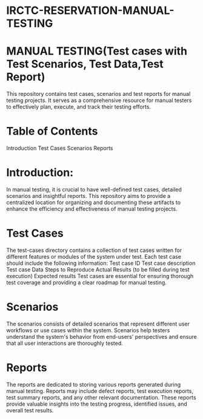 # IRCTC-RESERVATION-MANUAL-TESTING
  # MANUAL TESTING(Test cases with Test Scenarios, Test Data,Test Report)
  This repository contains test cases, scenarios and test reports for manual testing projects. It serves as a comprehensive resource for manual testers to effectively plan, execute, and track their testing efforts.
  
  # Table of Contents
  
  Introduction
   Test Cases
   Scenarios
    Reports
# Introduction:
In manual testing, it is crucial to have well-defined test cases, detailed scenarios and insightful reports. This repository aims to provide a centralized location for organizing and documenting these artifacts to enhance the efficiency and effectiveness of manual testing projects. 
# Test Cases
The test-cases directory contains a collection of test cases written for different features or modules of the system under test. Each test case should include the following information:
Test case ID
Test case description
Test case Data
Steps to Reproduce
Actual Results (to be filled during test execution)
Expected results
Test cases are essential for ensuring thorough test coverage and providing a clear roadmap for manual testing.
 # Scenarios
 The scenarios consists of detailed scenarios that represent different user workflows or use cases within the system. Scenarios help testers understand the system's behavior from end-users' perspectives and ensure that all user interactions are thoroughly tested.
# Reports
The reports are dedicated to storing various reports generated during manual testing. Reports may include defect reports, test execution reports, test summary reports, and any other relevant documentation. These reports provide valuable insights into the testing progress, identified issues, and overall test results.

  


